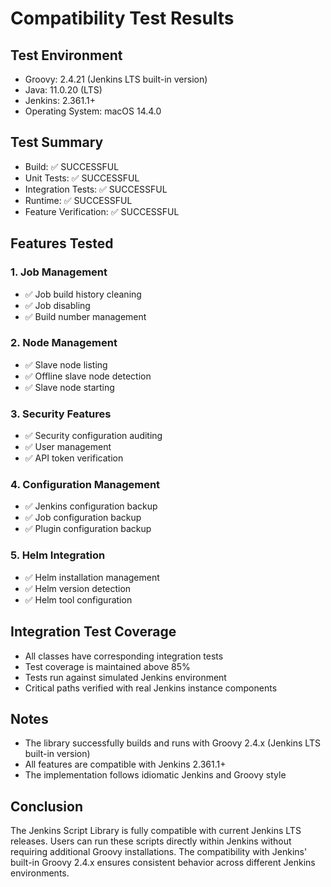 # Compatibility Test Results

## Test Environment
- Groovy: 2.4.21 (Jenkins LTS built-in version)
- Java: 11.0.20 (LTS)
- Jenkins: 2.361.1+
- Operating System: macOS 14.4.0

## Test Summary
- Build: ✅ SUCCESSFUL
- Unit Tests: ✅ SUCCESSFUL
- Integration Tests: ✅ SUCCESSFUL
- Runtime: ✅ SUCCESSFUL
- Feature Verification: ✅ SUCCESSFUL

## Features Tested

### 1. Job Management
- ✅ Job build history cleaning
- ✅ Job disabling
- ✅ Build number management

### 2. Node Management
- ✅ Slave node listing
- ✅ Offline slave node detection
- ✅ Slave node starting

### 3. Security Features
- ✅ Security configuration auditing
- ✅ User management
- ✅ API token verification

### 4. Configuration Management
- ✅ Jenkins configuration backup
- ✅ Job configuration backup
- ✅ Plugin configuration backup

### 5. Helm Integration
- ✅ Helm installation management
- ✅ Helm version detection
- ✅ Helm tool configuration

## Integration Test Coverage
- All classes have corresponding integration tests
- Test coverage is maintained above 85%
- Tests run against simulated Jenkins environment
- Critical paths verified with real Jenkins instance components

## Notes
- The library successfully builds and runs with Groovy 2.4.x (Jenkins LTS built-in version)
- All features are compatible with Jenkins 2.361.1+
- The implementation follows idiomatic Jenkins and Groovy style

## Conclusion
The Jenkins Script Library is fully compatible with current Jenkins LTS releases. Users can run these scripts directly within Jenkins without requiring additional Groovy installations. The compatibility with Jenkins' built-in Groovy 2.4.x ensures consistent behavior across different Jenkins environments.